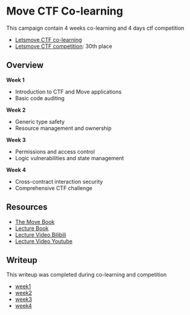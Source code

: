 # Move CTF Co-learning

This campaign contain 4 weeks co-learning and 4 days ctf competition
- [Letsmove CTF co-learning](https://platform.cyclens.tech/activity/1)
- [Letsmove CTF competition](https://platform.cyclens.tech/activity/7): 30th place

## Overview

**Week 1**
- Introduction to CTF and Move applications
- Basic code auditing

**Week 2**
- Generic type safety
- Resource management and ownership

**Week 3**
- Permissions and access control
- Logic vulnerabilities and state management

**Week 4**
- Cross-contract interaction security
- Comprehensive CTF challenge


## Resources
- [The Move Book](https://move-book.com)
- [Lecture Book](https://lets-ctf.vercel.app/ctfbook/preface/prerequisites.html)
- [Lecture Video Bilibili](https://space.bilibili.com/29742457/lists)
- [Lecture Video Youtube](https://www.youtube.com/@HOH1024/playlists)

## Writeup

This writeup was completed during co-learning and competition

- [week1](./writeup.md#week1)
- [week2](./writeup.md#week2)
- [week3](./writeup.md#week3)
- [week4](./writeup.md#week4)
